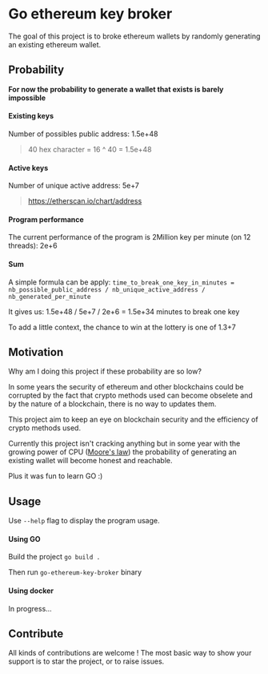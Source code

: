 # Go ethereum key broker

The goal of this project is to broke ethereum wallets by randomly generating an existing ethereum wallet.

## Probability

__For now the probability to generate a wallet that exists is barely impossible__

#### Existing keys

Number of possibles public address: 1.5e+48
> 40 hex character = 16 ^ 40 = 1.5e+48

#### Active keys

Number of unique active address: 5e+7
> https://etherscan.io/chart/address

#### Program performance

The current performance of the program is 2Million key per minute (on 12 threads): 2e+6

#### Sum

A simple formula can be apply: `time_to_break_one_key_in_minutes = nb_possible_public_address / nb_unique_active_address / nb_generated_per_minute`

It gives us: 1.5e+48 / 5e+7 / 2e+6 = 1.5e+34 minutes to break one key

To add a little context, the chance to win at the lottery is one of 1.3+7

## Motivation

Why am I doing this project if these probability are so low?

In some years the security of ethereum and other blockchains could be corrupted by the fact that crypto methods used can become obselete and by the nature of a blockchain, there is no way to updates them.

This project aim to keep an eye on blockchain security and the efficiency of crypto methods used.

Currently this project isn't cracking anything but in some year with the growing power of CPU ([Moore's law](https://en.wikipedia.org/wiki/Moore%27s_law)) the probability of generating an existing wallet will become honest and reachable.

Plus it was fun to learn GO :)

## Usage

Use `--help` flag to display the program usage.

#### Using GO

Build the project `go build .`

Then run `go-ethereum-key-broker` binary

#### Using docker

In progress...

## Contribute

All kinds of contributions are welcome ! The most basic way to show your support is to star the project, or to raise issues.